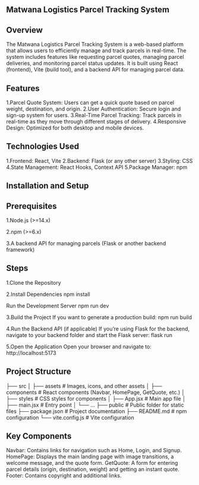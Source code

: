 ## Matwana Logistics Parcel Tracking System

## Overview
The Matwana Logistics Parcel Tracking System is a web-based platform that allows users to efficiently manage and track parcels in real-time. The system includes features like requesting parcel quotes, managing parcel deliveries, and monitoring parcel status updates. It is built using React (frontend), Vite (build tool), and a backend API for managing parcel data.

## Features
1.Parcel Quote System: Users can get a quick quote based on parcel weight, destination, and origin.
2.User Authentication: Secure login and sign-up system for users.
3.Real-Time Parcel Tracking: Track parcels in real-time as they move through different stages of delivery.
4.Responsive Design: Optimized for both desktop and mobile devices.

## Technologies Used
1.Frontend: React, Vite
2.Backend: Flask (or any other server)
3.Styling: CSS
4.State Management: React Hooks, Context API
5.Package Manager: npm

## Installation and Setup
## Prerequisites
1.Node.js (>=14.x)

2.npm (>=6.x)

3.A backend API for managing parcels (Flask or another backend framework)

## Steps
1.Clone the Repository

2.Install Dependencies
npm install

Run the Development Server
npm run dev

3.Build the Project If you want to generate a production build:
npm run build

4.Run the Backend API (if applicable) If you’re using Flask for the backend, navigate to your backend folder and start the Flask server:
flask run

5.Open the Application Open your browser and navigate to:
http://localhost:5173

## Project Structure
├── src
│   ├── assets             # Images, icons, and other assets
│   ├── components         # React components (Navbar, HomePage, GetQuote, etc.)
│   ├── styles             # CSS styles for components
│   ├── App.jsx            # Main app file
│   ├── main.jsx          # Entry point
│   └── ...
├── public                 # Public folder for static files
├── package.json          # Project documentation
├── README.md         # npm configuration
└── vite.config.js         # Vite configuration

## Key Components
Navbar: Contains links for navigation such as Home, Login, and Signup.
HomePage: Displays the main landing page with image transitions, a welcome message, and the quote form.
GetQuote: A form for entering parcel details (origin, destination, weight) and getting an instant quote.
Footer: Contains copyright and additional links.
